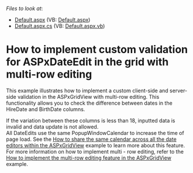 <!-- default file list -->
*Files to look at*:

* [Default.aspx](./CS/WebSite/Default.aspx) (VB: [Default.aspx](./VB/WebSite/Default.aspx))
* [Default.aspx.cs](./CS/WebSite/Default.aspx.cs) (VB: [Default.aspx.vb](./VB/WebSite/Default.aspx.vb))
<!-- default file list end -->
# How to implement custom validation for ASPxDateEdit in the grid with multi-row editing


<p>This example illustrates how to implement a custom client-side and server-side validation in the ASPxGridView with multi-row editing. This functionality allows you to check the difference between dates in the HireDate and BirthDate columns.</p><p>If the variation between these columns is less than 18, inputted data is invalid and data update is not allowed. <br />
All DateEdits use the same PopupWindowCalendar to increase the time of page load. See the <a href="https://www.devexpress.com/Support/Center/p/E1452">How to share the same calendar across all the date editors within the ASPxGridView</a> example to learn more about this feature. <br />
For more information on how to implement multi - row editing, refer to the <a href="https://www.devexpress.com/Support/Center/p/E324">How to implement the multi-row editing feature in the ASPxGridView</a> example.</p>

<br/>


